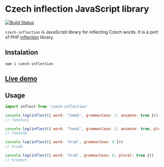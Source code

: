 # Czech inflection JavaScript library

[![Build Status](https://travis-ci.org/ErikCupal/czech-inflection.svg?branch=master)](https://travis-ci.org/ErikCupal/czech-inflection)

`czech-inflection` is JavaScript library for inflecting Czech words. It is a port of PHP [inflection](https://github.com/heureka/inflection) library.

## Instalation

`npm i czech-inflection`

## [Live demo](https://erikcupal.github.io/czech-inflection/)

## Usage

```js
import inflect from 'czech-inflection'

console.log(inflect({ word: 'Tomáš', grammarCase: 3, animate: true }))
// Tomášovi

console.log(inflect({ word: 'Tomáš', grammarCase: 3, animate: true, plural: true }))
// Tomášům

console.log(inflect({ word: 'hrad', grammarCase: 6 }))
// hradě

console.log(inflect({ word: 'hrad', grammarCase: 6, plural: true }))
// hradech
```


